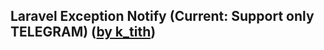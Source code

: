 ## Laravel Exception Notify  (Current: Support only TELEGRAM) ([by k_tith](https://k-tith.web.app))
